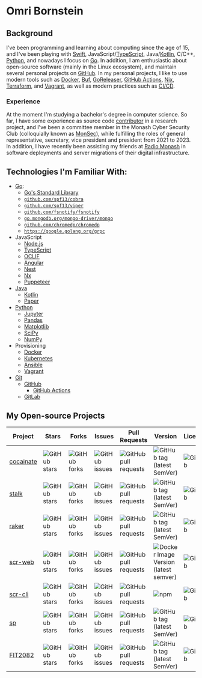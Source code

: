 # Omri Bornstein
## Background
I've been programming and learning about computing since the age of 15, and I've been playing with [Swift](https://www.swift.org), JavaScript/[TypeScript](https://typescriptlang.org), Java/[Kotlin](https://kotlinlang.org), C/C++, [Python](https://python.org), and nowadays I focus on [Go](https://go.dev). In addition, I am enthusiastic about open-source software (mainly in the Linux ecosystem), and maintain several personal projects on [GitHub](https://github.com/AppleGamer22). In my personal projects, I like to use modern tools such as [Docker](https://www.docker.com), [Buf](https://buf.build), [GoReleaser](https://goreleaser.com), [GitHub Actions](https://github.com/features/actions), [Nix](https://nixos.org), [Terraform](https://www.terraform.io), and [Vagrant](https://www.vagrantup.com), as well as modern practices such as [CI/CD](/tags/ci/cd/).

### Experience
At the moment I'm studying a bachelor's degree in computer science. So far, I have some experience as source code [contributor](https://github.com/AppleGamer22/FIT2082) in a research project, and I've been a committee member in the Monash Cyber Security Club (colloquially known as [MonSec](https://monsec.io/team/)), while fulfilling the roles of general representative, secretary, vice president and president from 2021 to 2023. In addition, I have recently been assisting my friends at [Radio Monash](https://www.radiomonash.online) in software deployments and server migrations of their digital infrastructure.

## Technologies I'm Familiar With:
* [Go](http://go.dev):
	* [Go's Standard Library](https://pkg.go.dev/std)
	* [`github.com/spf13/cobra`](https://github.com/spf13/cobra)
	* [`github.com/spf13/viper`](https://github.com/spf13/viper)
	* [`github.com/fsnotify/fsnotify`](https://github.com/fsnotify/fsnotify)
	* [`go.mongodb.org/mongo-driver/mongo`](https://github.com/mongodb/mongo-go-driver)
	* [`github.com/chromedp/chromedp`](https://github.com/chromedp/chromedp)
    * [`https://google.golang.org/grpc`](https://github.com/grpc/grpc-go)
* JavaScript
	* [Node.js](https://nodejs.org)
	* [TypeScript](https://typescriptlang.org)
	* [OCLIF](https://oclif.io)
	* [Angular](https://angular.io)
	* [Nest](https://nestjs.com)
	* [Nx](https://nx.dev)
	* [Puppeteer](https://pptr.dev)
* [Java](https://openjdk.java.net)
	* [Kotlin](https://kotlinlang.org)
	* [Paper](https://papermc.io)
* [Python](https://python.org)
	* [Jupyter](https://jupyter.org)
	* [Pandas](https://pandas.pydata.org)
	* [Matplotlib](https://matplotlib.org)
	* [SciPy](https://scipy.org)
	* [NumPy](https://numpy.org)
* Provisioning
	* [Docker](http://docker.com)
	* [Kubernetes](https://kubernetes.io)
	* [Ansible](https://ansible.com)
	* [Vagrant](https://vagrantup.com)
* [Git](https://git-scm.com)
	* [GitHub](https://github.com)
		* [GitHub Actions](https://github.com/features/actions)
	* [GitLab](https://gitlab.com)

## My Open-source Projects
Project|Stars|Forks|Issues|Pull Requests|Version|License
-|-|-|-|-|-|-
[cocainate](https://github.com/AppleGamer22/cocainate)|![GitHub stars](https://img.shields.io/github/stars/AppleGamer22/cocainate)|![GitHub forks](https://img.shields.io/github/forks/AppleGamer22/cocainate)|![GitHub issues](https://img.shields.io/github/issues/AppleGamer22/cocainate)|![GitHub pull requests](https://img.shields.io/github/issues-pr/AppleGamer22/cocainate)|![GitHub tag (latest SemVer)](https://img.shields.io/github/v/tag/AppleGamer22/cocainate?label=version&logo=github)|![GitHub](https://img.shields.io/github/license/AppleGamer22/cocainate?logo=github)
[stalk](https://github.com/AppleGamer22/stalk)|![GitHub stars](https://img.shields.io/github/stars/AppleGamer22/stalk)|![GitHub forks](https://img.shields.io/github/forks/AppleGamer22/stalk)|![GitHub issues](https://img.shields.io/github/issues/AppleGamer22/stalk)|![GitHub pull requests](https://img.shields.io/github/issues-pr/AppleGamer22/stalk)|![GitHub tag (latest SemVer)](https://img.shields.io/github/v/tag/AppleGamer22/stalk?label=version&logo=github)|![GitHub](https://img.shields.io/github/license/AppleGamer22/stalk?logo=github)
[raker](https://github.com/AppleGamer22/raker)|![GitHub stars](https://img.shields.io/github/stars/AppleGamer22/raker)|![GitHub forks](https://img.shields.io/github/forks/AppleGamer22/raker)|![GitHub issues](https://img.shields.io/github/issues/AppleGamer22/raker)|![GitHub pull requests](https://img.shields.io/github/issues-pr/AppleGamer22/raker)|![GitHub tag (latest SemVer)](https://img.shields.io/github/v/tag/AppleGamer22/raker?label=version&logo=github)|![GitHub](https://img.shields.io/github/license/AppleGamer22/raker?logo=github)
[scr-web](https://github.com/AppleGamer22/scr-web)|![GitHub stars](https://img.shields.io/github/stars/AppleGamer22/scr-web)|![GitHub forks](https://img.shields.io/github/forks/AppleGamer22/scr-web)|![GitHub issues](https://img.shields.io/github/issues/AppleGamer22/scr-web)|![GitHub pull requests](https://img.shields.io/github/issues-pr/AppleGamer22/scr-web)|![Docker Image Version (latest semver)](https://img.shields.io/docker/v/applegamer22/scr-web?logo=docker)|![GitHub](https://img.shields.io/github/license/AppleGamer22/scr-web?logo=github)
[scr-cli](https://github.com/AppleGamer22/scr-cli)|![GitHub stars](https://img.shields.io/github/stars/AppleGamer22/scr-cli)|![GitHub forks](https://img.shields.io/github/forks/AppleGamer22/scr-cli)|![GitHub issues](https://img.shields.io/github/issues/AppleGamer22/scr-cli)|![GitHub pull requests](https://img.shields.io/github/issues-pr/AppleGamer22/scr-cli)|![npm](https://img.shields.io/npm/v/@applegamer22/scr-cli?logo=npm)|![GitHub](https://img.shields.io/github/license/AppleGamer22/scr-cli?logo=github)
[sp](https://github.com/AppleGamer22/sp)|![GitHub stars](https://img.shields.io/github/stars/AppleGamer22/sp)|![GitHub forks](https://img.shields.io/github/forks/AppleGamer22/sp)|![GitHub issues](https://img.shields.io/github/issues/AppleGamer22/sp)|![GitHub pull requests](https://img.shields.io/github/issues-pr/AppleGamer22/sp)|![GitHub tag (latest SemVer)](https://img.shields.io/github/v/tag/AppleGamer22/sp?label=version&logo=github)|![GitHub](https://img.shields.io/github/license/AppleGamer22/sp?logo=github)
[FIT2082](https://github.com/AppleGamer22/FIT2082)|![GitHub stars](https://img.shields.io/github/stars/AppleGamer22/FIT2082)|![GitHub forks](https://img.shields.io/github/forks/AppleGamer22/FIT2082)|![GitHub issues](https://img.shields.io/github/issues/AppleGamer22/FIT2082)|![GitHub pull requests](https://img.shields.io/github/issues-pr/AppleGamer22/FIT2082)|![GitHub tag (latest SemVer)](https://img.shields.io/github/v/tag/AppleGamer22/FIT2082?label=version&logo=github)|![GitHub](https://img.shields.io/github/license/AppleGamer22/FIT2082?logo=github)
